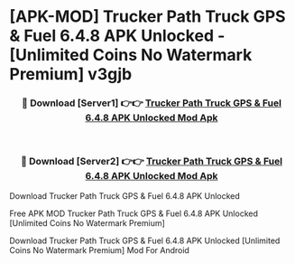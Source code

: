 # [APK-MOD] Trucker Path  Truck GPS & Fuel 6.4.8 APK Unlocked - [Unlimited Coins No Watermark Premium] v3gjb



<div align="center">
<h3>🔴 Download [Server1] 👉👉 <a href="https://momento.my/?title=Trucker_Path__Truck_GPS_&_Fuel_6.4.8_APK_Unlocked">Trucker Path  Truck GPS & Fuel 6.4.8 APK Unlocked Mod Apk</a></h3><br>

<h3>🔴 Download [Server2] 👉👉 <a href="https://momento.my/?title=Trucker_Path__Truck_GPS_&_Fuel_6.4.8_APK_Unlocked">Trucker Path  Truck GPS & Fuel 6.4.8 APK Unlocked Mod Apk</a></h3>
</div>



Download Trucker Path  Truck GPS & Fuel 6.4.8 APK Unlocked 

Free APK MOD Trucker Path  Truck GPS & Fuel 6.4.8 APK Unlocked [Unlimited Coins No Watermark Premium]

Download Trucker Path  Truck GPS & Fuel 6.4.8 APK Unlocked [Unlimited Coins No Watermark Premium] Mod For Android
